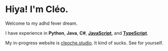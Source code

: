 # Hiya! I'm Cléo.

Welcome to my adhd fever dream.

I have experience in **Python**, **Java**, **C#**, [**JavaScript**](https://github.com/Cleoche/cleo-sucks-at-boggle/), and [**TypeScript**](https://github.com/Cleoche/obsidian-callout-integrator/).

My in-progress website is [cleoche.studio](https://cleoche.studio). It kind of sucks. See for yourself.
